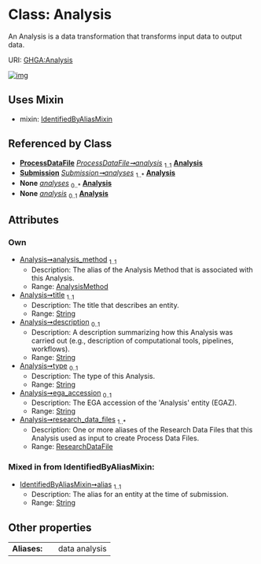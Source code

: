
# Class: Analysis


An Analysis is a data transformation that transforms input data to output data.

URI: [GHGA:Analysis](https://w3id.org/GHGA/Analysis)


[![img](https://yuml.me/diagram/nofunky;dir:TB/class/[Submission],[ResearchDataFile],[ProcessDataFile],[IdentifiedByAliasMixin],[AnalysisMethod],[ResearchDataFile]<research_data_files%201..*-%20[Analysis&#124;title:string;description:string%20%3F;type:string%20%3F;ega_accession:string%20%3F;alias:string],[AnalysisMethod]<analysis_method%201..1-%20[Analysis],[ProcessDataFile]-%20analysis%201..1>[Analysis],[Submission]++-%20analyses%201..*>[Analysis],[Submission]-%20analyses(i)%200..*>[Analysis],[ProcessDataFile]-%20analysis(i)%200..1>[Analysis],[Analysis]uses%20-.->[IdentifiedByAliasMixin])](https://yuml.me/diagram/nofunky;dir:TB/class/[Submission],[ResearchDataFile],[ProcessDataFile],[IdentifiedByAliasMixin],[AnalysisMethod],[ResearchDataFile]<research_data_files%201..*-%20[Analysis&#124;title:string;description:string%20%3F;type:string%20%3F;ega_accession:string%20%3F;alias:string],[AnalysisMethod]<analysis_method%201..1-%20[Analysis],[ProcessDataFile]-%20analysis%201..1>[Analysis],[Submission]++-%20analyses%201..*>[Analysis],[Submission]-%20analyses(i)%200..*>[Analysis],[ProcessDataFile]-%20analysis(i)%200..1>[Analysis],[Analysis]uses%20-.->[IdentifiedByAliasMixin])

## Uses Mixin

 *  mixin: [IdentifiedByAliasMixin](IdentifiedByAliasMixin.md)

## Referenced by Class

 *  **[ProcessDataFile](ProcessDataFile.md)** *[ProcessDataFile➞analysis](ProcessDataFile_analysis.md)*  <sub>1..1</sub>  **[Analysis](Analysis.md)**
 *  **[Submission](Submission.md)** *[Submission➞analyses](Submission_analyses.md)*  <sub>1..\*</sub>  **[Analysis](Analysis.md)**
 *  **None** *[analyses](analyses.md)*  <sub>0..\*</sub>  **[Analysis](Analysis.md)**
 *  **None** *[analysis](analysis.md)*  <sub>0..1</sub>  **[Analysis](Analysis.md)**

## Attributes


### Own

 * [Analysis➞analysis_method](Analysis_analysis_method.md)  <sub>1..1</sub>
     * Description: The alias of the Analysis Method that is associated with this Analysis.
     * Range: [AnalysisMethod](AnalysisMethod.md)
 * [Analysis➞title](Analysis_title.md)  <sub>1..1</sub>
     * Description: The title that describes an entity.
     * Range: [String](types/String.md)
 * [Analysis➞description](Analysis_description.md)  <sub>0..1</sub>
     * Description: A description summarizing how this Analysis was carried out (e.g., description of computational tools, pipelines, workflows).
     * Range: [String](types/String.md)
 * [Analysis➞type](Analysis_type.md)  <sub>0..1</sub>
     * Description: The type of this Analysis.
     * Range: [String](types/String.md)
 * [Analysis➞ega_accession](Analysis_ega_accession.md)  <sub>0..1</sub>
     * Description: The EGA accession of the 'Analysis' entity (EGAZ).
     * Range: [String](types/String.md)
 * [Analysis➞research_data_files](Analysis_research_data_files.md)  <sub>1..\*</sub>
     * Description: One or more aliases of the Research Data Files that this Analysis used as input to create Process Data Files.
     * Range: [ResearchDataFile](ResearchDataFile.md)

### Mixed in from IdentifiedByAliasMixin:

 * [IdentifiedByAliasMixin➞alias](IdentifiedByAliasMixin_alias.md)  <sub>1..1</sub>
     * Description: The alias for an entity at the time of submission.
     * Range: [String](types/String.md)

## Other properties

|  |  |  |
| --- | --- | --- |
| **Aliases:** | | data analysis |

